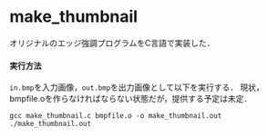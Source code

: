 # make_thumbnail
オリジナルのエッジ強調プログラムをC言語で実装した．

#### 実行方法
`in.bmp`を入力画像，`out.bmp`を出力画像として以下を実行する．
現状，bmpfile.oを作らなければならない状態だが，提供する予定は未定．

```shell
gcc make_thumbnail.c bmpfile.o -o make_thumbnail.out
./make_thumbnail.out
```
